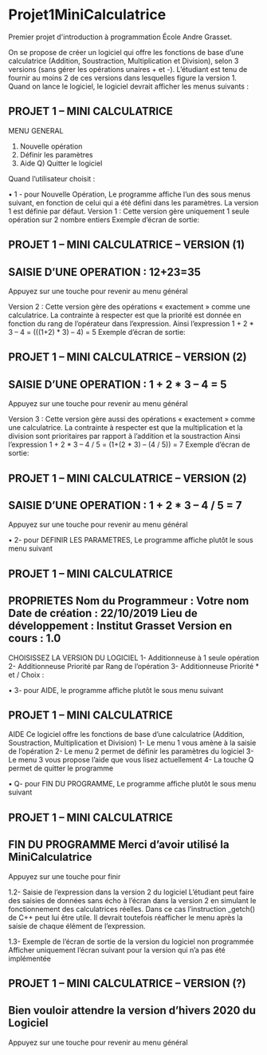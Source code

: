 # Projet1MiniCalculatrice

Premier projet d'introduction à programmation École Andre Grasset.

On se propose de créer un logiciel qui offre les fonctions de base d’une calculatrice (Addition, Soustraction, Multiplication et Division), selon 3 versions (sans gérer les opérations unaires + et -).
L’étudiant est tenu de fournir au moins 2 de ces versions dans lesquelles figure la version 1.
Quand on lance le logiciel, le logiciel devrait afficher les menus suivants : 

PROJET 1 – MINI CALCULATRICE
-------------------------------------------------------------------
MENU GENERAL
1)	Nouvelle opération
2)	Définir les paramètres
3)	Aide
Q)	Quitter le logiciel


Quand l’utilisateur choisit :

•	1 - pour Nouvelle Opération, 
Le programme affiche l’un des sous menus suivant, en fonction de celui qui a été défini dans les paramètres. 
La version 1 est définie par défaut.
Version 1 :
Cette version gère uniquement 1 seule opération sur 2 nombre entiers
Exemple d’écran de sortie:

PROJET 1 – MINI CALCULATRICE – VERSION (1)
-------------------------------------------------------------------
SAISIE D’UNE OPERATION : 12+23=35
-------------------------------------------------------------------
Appuyez sur une touche pour revenir au menu général


Version 2 :
Cette version gère des opérations « exactement » comme une calculatrice. 
La contrainte à respecter est que la priorité est donnée en fonction du rang de l’opérateur dans l’expression.
Ainsi l’expression 1 + 2 * 3 – 4 = (((1+2) * 3) – 4) = 5
Exemple d’écran de sortie:

PROJET 1 – MINI CALCULATRICE – VERSION (2)
-------------------------------------------------------------------
SAISIE D’UNE OPERATION : 1 + 2 * 3 – 4 = 5
-------------------------------------------------------------------
Appuyez sur une touche pour revenir au menu général


Version 3 :
Cette version gère aussi des opérations « exactement » comme une calculatrice. 
La contrainte à respecter est que la multiplication et la division sont prioritaires par rapport à l’addition et la soustraction
Ainsi l’expression 1 + 2 * 3 – 4 / 5 = (1+(2 * 3) – (4 / 5)) = 7
Exemple d’écran de sortie:

PROJET 1 – MINI CALCULATRICE – VERSION (2)
-------------------------------------------------------------------
SAISIE D’UNE OPERATION : 1 + 2 * 3 – 4 / 5 = 7
-------------------------------------------------------------------
Appuyez sur une touche pour revenir au menu général


•	2-  pour DEFINIR LES PARAMETRES, 
Le programme affiche plutôt le sous menu suivant

PROJET 1 – MINI CALCULATRICE
-------------------------------------------------------------------
PROPRIETES 
Nom du Programmeur : Votre nom
Date de création : 22/10/2019
Lieu de développement : Institut Grasset
Version en cours : 1.0
-------------------------------------------------------------------
CHOISISSEZ LA VERSION DU LOGICIEL
1-	Additionneuse 	à  1 seule opération
2-	Additionneuse 	Priorité par Rang de l’opération
3-	Additionneuse 	Priorité * et /
Choix : 


•	3-  pour AIDE, le programme affiche plutôt le sous menu suivant

PROJET 1 – MINI CALCULATRICE
-------------------------------------------------------------------
AIDE
Ce logiciel offre les fonctions de base d’une calculatrice (Addition, Soustraction, Multiplication et Division)
1-	Le menu 1 vous amène à la saisie de l’opération
2-	Le menu 2 permet de définir les paramètres du logiciel
3-	Le menu 3 vous propose l’aide que vous lisez actuellement
4-	La touche Q permet de quitter le programme


•	Q-  pour FIN DU PROGRAMME, 
Le programme affiche plutôt le sous menu suivant

PROJET 1 – MINI CALCULATRICE
-------------------------------------------------------------------
FIN DU PROGRAMME
Merci d’avoir utilisé la MiniCalculatrice
-------------------------------------------------------------------
Appuyez sur une touche pour finir


1.2-	 Saisie de l’expression dans la version 2 du logiciel
L’étudiant peut faire des saisies de données sans écho à l’écran dans la version 2 en simulant le fonctionnement des calculatrices réelles. Dans ce cas l’instruction _getch() de C++ peut lui être utile. Il devrait toutefois réafficher le menu après la saisie de chaque élément de l’expression.


1.3-	 Exemple de l’écran de sortie de la version du logiciel non programmée
Afficher uniquement l’écran suivant pour la version qui n’a pas été implémentée

PROJET 1 – MINI CALCULATRICE – VERSION (?)
-------------------------------------------------------------------
Bien vouloir attendre la version d’hivers 2020 du Logiciel
-------------------------------------------------------------------
Appuyez sur une touche pour revenir au menu général